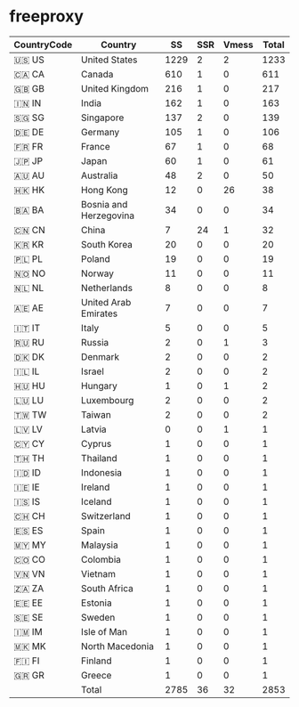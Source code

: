 # freeproxy

|CountryCode|Country|SS|SSR|Vmess|Total|
|  ----  | ----  |  ----  | ----  |  ----  | ----  |
|🇺🇸 US|United States|1229|2|2|1233|
|🇨🇦 CA|Canada|610|1|0|611|
|🇬🇧 GB|United Kingdom|216|1|0|217|
|🇮🇳 IN|India|162|1|0|163|
|🇸🇬 SG|Singapore|137|2|0|139|
|🇩🇪 DE|Germany|105|1|0|106|
|🇫🇷 FR|France|67|1|0|68|
|🇯🇵 JP|Japan|60|1|0|61|
|🇦🇺 AU|Australia|48|2|0|50|
|🇭🇰 HK|Hong Kong|12|0|26|38|
|🇧🇦 BA|Bosnia and Herzegovina|34|0|0|34|
|🇨🇳 CN|China|7|24|1|32|
|🇰🇷 KR|South Korea|20|0|0|20|
|🇵🇱 PL|Poland|19|0|0|19|
|🇳🇴 NO|Norway|11|0|0|11|
|🇳🇱 NL|Netherlands|8|0|0|8|
|🇦🇪 AE|United Arab Emirates|7|0|0|7|
|🇮🇹 IT|Italy|5|0|0|5|
|🇷🇺 RU|Russia|2|0|1|3|
|🇩🇰 DK|Denmark|2|0|0|2|
|🇮🇱 IL|Israel|2|0|0|2|
|🇭🇺 HU|Hungary|1|0|1|2|
|🇱🇺 LU|Luxembourg|2|0|0|2|
|🇹🇼 TW|Taiwan|2|0|0|2|
|🇱🇻 LV|Latvia|0|0|1|1|
|🇨🇾 CY|Cyprus|1|0|0|1|
|🇹🇭 TH|Thailand|1|0|0|1|
|🇮🇩 ID|Indonesia|1|0|0|1|
|🇮🇪 IE|Ireland|1|0|0|1|
|🇮🇸 IS|Iceland|1|0|0|1|
|🇨🇭 CH|Switzerland|1|0|0|1|
|🇪🇸 ES|Spain|1|0|0|1|
|🇲🇾 MY|Malaysia|1|0|0|1|
|🇨🇴 CO|Colombia|1|0|0|1|
|🇻🇳 VN|Vietnam|1|0|0|1|
|🇿🇦 ZA|South Africa|1|0|0|1|
|🇪🇪 EE|Estonia|1|0|0|1|
|🇸🇪 SE|Sweden|1|0|0|1|
|🇮🇲 IM|Isle of Man|1|0|0|1|
|🇲🇰 MK|North Macedonia|1|0|0|1|
|🇫🇮 FI|Finland|1|0|0|1|
|🇬🇷 GR|Greece|1|0|0|1|
||Total|2785|36|32|2853|
